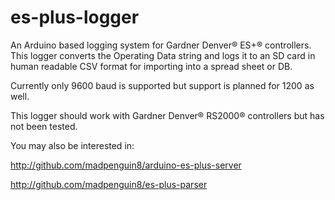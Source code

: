 es-plus-logger
==============

An Arduino based logging system for Gardner Denver® ES+® controllers. This logger converts
the Operating Data string and logs it to an SD card in human readable CSV format for
importing into a spread sheet or DB.

Currently only 9600 baud is supported but support is planned for 1200 as well.

This logger should work with Gardner Denver® RS2000® controllers but has not been tested.

You may also be interested in:

http://github.com/madpenguin8/arduino-es-plus-server

http://github.com/madpenguin8/es-plus-parser

